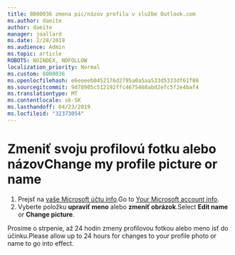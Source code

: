 ```yaml
---
title: 8000036 zmena pic/názov profilu v službe Outlook.com
ms.author: daeite
author: daeite
manager: joallard
ms.date: 2/28/2019
ms.audience: Admin
ms.topic: article
ROBOTS: NOINDEX, NOFOLLOW
localization_priority: Normal
ms.custom: 8000036
ms.openlocfilehash: e6eeeeb0452176d2795a0a5aa533d5333df61f80
ms.sourcegitcommit: 9d78905c512192ffc4675468abd2efc5f2e4baf4
ms.translationtype: MT
ms.contentlocale: sk-SK
ms.lasthandoff: 04/23/2019
ms.locfileid: "32373054"
---
```

# <a name="change-my-profile-picture-or-name"></a><span data-ttu-id="c623d-102">Zmeniť svoju profilovú fotku alebo názov</span><span class="sxs-lookup"><span data-stu-id="c623d-102">Change my profile picture or name</span></span>

1. <span data-ttu-id="c623d-103">Prejsť na [vaše Microsoft účtu info](https://go.microsoft.com/fwlink/p/?linkid=860841).</span><span class="sxs-lookup"><span data-stu-id="c623d-103">Go to [Your Microsoft account info](https://go.microsoft.com/fwlink/p/?linkid=860841).</span></span>
1. <span data-ttu-id="c623d-104">Vyberte položku **upraviť meno** alebo **zmeniť obrázok**.</span><span class="sxs-lookup"><span data-stu-id="c623d-104">Select **Edit name** or **Change picture**.</span></span>

<span data-ttu-id="c623d-105">Prosíme o strpenie, až 24 hodín zmeny profilovou fotkou alebo meno ísť do účinku.</span><span class="sxs-lookup"><span data-stu-id="c623d-105">Please allow up to 24 hours for changes to your profile photo or name to go into effect.</span></span>